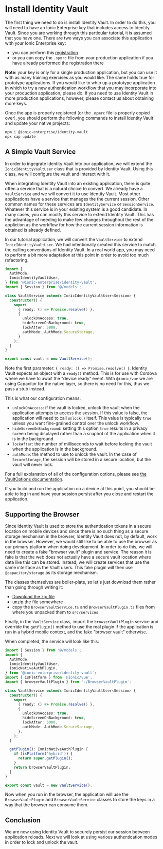 # Install Identity Vault

The first thing we need to do is install Identity Vault. In order to do this, you will need to have an Ionic Enterprise key that includes access to Identity Vault. Since you are working through this particular tutorial, it is assumed that you have one. There are two ways you can associate this application with your Ionic Enterprise key:

- you can perform this <a href="https://ionic.io/docs/premier-plugins/setup" target="_blank">registration</a>
- or you can copy the `.npmrc` file from your production application if you have already performed the registration there

**Note:** your key is only for a single production application, but you can use it with as many training exercises as you would like. The same holds true for prototype applications. If you would like to whip up a prototype application in which to try a new authentication workflow that you may incorporate into your production application, please do. If you need to use Identity Vault in more production applications, however, please contact us about obtaining more keys.

Once the app is properly registered (or the `.npmrc` file is properly copied over), you should perform the following commands to install Identity Vault and update your native projects:

```bash
npm i @ionic-enterprise/identity-vault
npx cap update
```

## A Simple Vault Service

In order to ingegrate Identity Vault into our application, we will extend the `IonicIdentityVaultUser` class that is provided by Identity Vault. Using this class, we will configure the vault and interact with it.

When integrating Identity Vault into an existing application, there is quite often a service that is a natural choice to convert. We already have a `VaultService` and we will convert it to use Identity Vault. Most other applications have a service that manages the the current session. Other common names for these services are `IdentityService` or `SessionService`. Whatever this service is in your existing system is a good candidate. In many cases, you can modify this service to extend Identity Vault. This has the advantage of needing to make few changes throughout the rest of the appliction as the workflow for how the current session information is obtained is already defined.

In our tutorial application, we will convert the `VaultService` to extend `IonicIdentityVaultUser`. We had intentionally created this service to match the calling conventions of Identity Vault. In a real world app, you may need to perform a bit more adaptation at this point in order to avoid too much refactoring.

```TypeScript
import {
  AuthMode,
  IonicIdentityVaultUser,
} from '@ionic-enterprise/identity-vault';
import { Session } from '@/models';

class VaultService extends IonicIdentityVaultUser<Session> {
  constructor() {
    super(
      { ready: () => Promise.resolve() },
      {
        unlockOnAccess: true,
        hideScreenOnBackground: true,
        lockAfter: 5000,
        authMode: AuthMode.SecureStorage,
      }
    );
  }
}

export const vault = new VaultService();
```

Note the first parameter: `{ ready: () => Promise.resolve() }`. Identity Vault expects an object with a `ready()` method. This is for use with Cordova where we have to await the "device ready" event. With `@ionic/vue` we are using Capacitor for the native layer, so there is no need for this, thus we pass a stub instead.

This is what our configuration means:

- `unlockOnAccess`: if the vault is locked, unlock the vault when the application attempts to access the session. If this value is false, the application will need to call `unlock()` itself. This value is typically `true` unless you want fine-grained control over the unlock workflow.
- `hideScreenOnBackground`: setting this option `true` results in a privacy screen being displayed rather than a snaphot of the application when it is in the background.
- `lockAfter`: the number of milliseconds to wait before locking the vault when the application is in the background.
- `authMode`: the method to use to unlock the vault. In the case of `SecureStorage`, the session will be stored in a secure location, but the vault will never lock.

For a full explanation of all of the configuration options, please see <a href="https://ionic.io/docs/identity-vault/api#vaultoptions" target="_blank">the VaultOptions documentation</a>.

If you build and run the application on a device at this point, you should be able to log in and have your session persist after you close and restart the application.

## Supporting the Browser

Since Identity Vault is used to store the authentication tokens in a secure location on mobile devices and since there is no such thing as a secure storage mechanism in the browser, Identity Vault does not, by default, work in the browser. However, we would still like to be able to use the browser as our primary platform when doing development. In order to do this, we will need to create a fake "browser vault" plugin and service. The reason it is fake is that the web does not actually have a secure vault location where data like this can be stored. Instead, we will create services that use the same interface as the Vault users. This fake plugin will then use `@capacitor/storage` as its storage mechanism.

The classes themselves are boiler-plate, so let's just download them rather than going through writing it:

- <a download href="/assets/packages/ionic-vue/browser-vault.zip">Download the zip file</a>
- unzip the file somewhere
- copy the `BrowserVaultService.ts` and `BrowserVaultPlugin.ts` files from where you unpacked them to `src/services`

Finally, in the `VaultService` class, import the `browserVaultPlugin` service and override the `getPlugin()` method to use the real plugin if the application is run in a hybrid mobile context, and the fake "browser vault" otherwise.

When completed, the service will look like this:

```TypeScript
import { Session } from '@/models';
import {
  AuthMode,
  IonicIdentityVaultUser,
  IonicNativeAuthPlugin,
} from '@ionic-enterprise/identity-vault';
import { isPlatform } from '@ionic/vue';
import { browserVaultPlugin } from './BrowserVaultPlugin';

class VaultService extends IonicIdentityVaultUser<Session> {
  constructor() {
    super(
      { ready: () => Promise.resolve() },
      {
        unlockOnAccess: true,
        hideScreenOnBackground: true,
        lockAfter: 5000,
        authMode: AuthMode.SecureStorage,
      },
    );
  }

  getPlugin(): IonicNativeAuthPlugin {
    if (isPlatform('hybrid')) {
      return super.getPlugin();
    }
    return browserVaultPlugin;
  }
}

export const vault = new VaultService();
```

Now when you run in the browser, the application will use the `BrowserVaultPlugin` and `BrowserVaultService` classes to store the keys in a way that the browser can consume them.

## Conclusion

We are now using Identity Vault to securely persist our session between application reloads. Next we will look at using various authentication modes in order to lock and unlock the vault.
